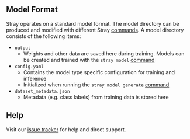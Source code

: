 ## Model Format

Stray operates on a standard model format. The model directory can be produced and modified with different Stray [commands](/commands/index.md). A model directory consists of the following items:

- `output`
    - Weights and other data are saved here during training. Models can be created and trained with the `stray model` [command](/commands/model.md)
- `config.yaml`
    - Contains the model type specific configuration for training and inference
    - Initialized when running the `stray model generate` [command](/commands/model.md#stray-model-generate)
- `dataset_metadata.json`
    - Metadata (e.g. class labels) from training data is stored here


## Help

Visit our [issue tracker](https://github.com/StrayRobots/issues) for help and direct support.